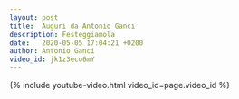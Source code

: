 ```yaml
---
layout: post
title:  Auguri da Antonio Ganci
description: Festeggiamola
date:   2020-05-05 17:04:21 +0200
author: Antonio Ganci
video_id: jk1z3eco6mY
---
```


{% include youtube-video.html video_id=page.video_id %}
